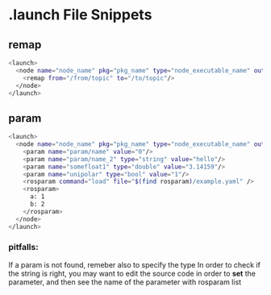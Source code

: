 # .launch File Snippets

## remap

```bash
<launch>
  <node name="node_name" pkg="pkg_name" type="node_executable_name" output="screen" cwd="node" args="">
    <remap from="/from/topic" to="/to/topic"/>
  </node>
</launch>
```

## param

```bash
<launch>
  <node name="node_name" pkg="pkg_name" type="node_executable_name" output="screen" cwd="node" args="">
    <param name="param/name" value="0"/>
    <param name="param/name_2" type="string" value="hello"/>
    <param name="somefloat1" type="double" value="3.14159"/>
    <param name="unipolar" type="bool" value="1"/>
    <rosparam command="load" file="$(find rosparam)/example.yaml" />
    <rosparam>
      a: 1
      b: 2
    </rosparam>
  </node>
</launch>
```

### pitfalls:
If a param is not found, remeber also to specify the type
In order to check if the string is right, you may want to edit the source code in order to **set** the parameter, and then see the name of the parameter with rosparam list




